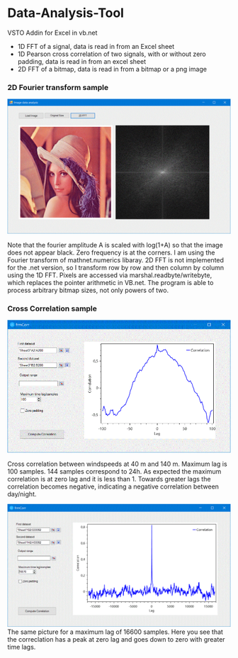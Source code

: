 # Data-Analysis-Tool
VSTO Addin for Excel in vb.net

- 1D FFT of a signal, data is read in from an Excel sheet
- 1D Pearson cross correlation of two signals, with or without zero padding, data is read in from an excel sheet
- 2D FFT of a bitmap, data is read in from a bitmap or a png image

### 2D Fourier transform sample
![2D FFT](https://github.com/Jens-Kluge/Data-Analysis-Tool/blob/master/lena_fft.gif)

Note that the fourier amplitude A is scaled with log(1+A) so that the image does not appear black. Zero frequency is at the corners. I am using the Fourier transform of mathnet.numerics libaray. 2D FFT is not implemented for the .net version, so I transform row by row and then column by column using the 1D FFT. Pixels are accessed via marshal.readbyte/writebyte, which replaces the pointer arithmetic in VB.net. The program is able to process arbitrary bitmap sizes, not only powers of two.

### Cross Correlation sample
![cross correlatioin](https://github.com/Jens-Kluge/Data-Analysis-Tool/blob/master/corr%20windspeed%2040-140%2C%20max%20lag%20100.GIF)

Cross correlation between windspeeds at 40 m and 140 m. Maximum lag is 100 samples. 144 samples correspond to 24h. As expected the maximum correlation is at zero lag and it is less than 1. Towards greater lags the correlation becomes negative, indicating a negative correlation between day/night.

![cross correlation](https://github.com/Jens-Kluge/Data-Analysis-Tool/blob/master/corr%20wind%20speed%2040-140%20max%20time%20lag%2016600.GIF)
The same picture for a maximum lag of 16600 samples. Here you see that the correclation has a peak at zero lag and goes down to zero with greater time lags.
